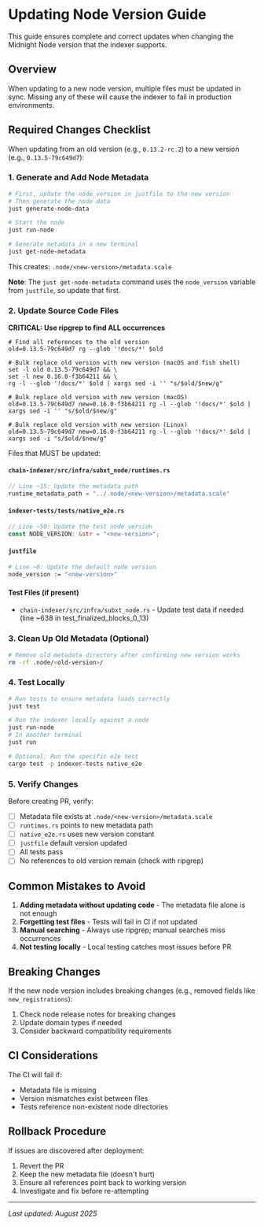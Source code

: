 # Updating Node Version Guide

This guide ensures complete and correct updates when changing the Midnight Node version that the indexer supports.

## Overview

When updating to a new node version, multiple files must be updated in sync. Missing any of these will cause the indexer to fail in production environments.

## Required Changes Checklist

When updating from an old version (e.g., `0.13.2-rc.2`) to a new version (e.g., `0.13.5-79c649d7`):

### 1. Generate and Add Node Metadata
```bash
# First, update the node_version in justfile to the new version
# Then generate the node data
just generate-node-data

# Start the node
just run-node

# Generate metadata in a new terminal
just get-node-metadata
```

This creates: `.node/<new-version>/metadata.scale`

**Note**: The `just get-node-metadata` command uses the `node_version` variable from `justfile`, so update that first.

### 2. Update Source Code Files

**CRITICAL: Use ripgrep to find ALL occurrences**
```fish
# Find all references to the old version
old=0.13.5-79c649d7 rg --glob '!docs/*' $old

# Bulk replace old version with new version (macOS and fish shell)
set -l old 0.13.5-79c649d7 && \
set -l new 0.16.0-f3b64211 && \
rg -l --glob '!docs/*' $old | xargs sed -i '' "s/$old/$new/g"

# Bulk replace old version with new version (macOS)
old=0.13.5-79c649d7 new=0.16.0-f3b64211 rg -l --glob '!docs/*' $old | xargs sed -i '' "s/$old/$new/g"

# Bulk replace old version with new version (Linux)
old=0.13.5-79c649d7 new=0.16.0-f3b64211 rg -l --glob '!docs/*' $old | xargs sed -i "s/$old/$new/g"
```

Files that MUST be updated:

#### `chain-indexer/src/infra/subxt_node/runtimes.rs`
```rust
// Line ~15: Update the metadata path
runtime_metadata_path = "../.node/<new-version>/metadata.scale"
```

#### `indexer-tests/tests/native_e2e.rs`
```rust
// Line ~50: Update the test node version
const NODE_VERSION: &str = "<new-version>";
```

#### `justfile`
```bash
# Line ~8: Update the default node version
node_version := "<new-version>"
```

#### Test Files (if present)
- `chain-indexer/src/infra/subxt_node.rs` - Update test data if needed (line ~638 in test_finalized_blocks_0_13)

### 3. Clean Up Old Metadata (Optional)
```bash
# Remove old metadata directory after confirming new version works
rm -rf .node/<old-version>/
```

### 4. Test Locally

```bash
# Run tests to ensure metadata loads correctly
just test

# Run the indexer locally against a node
just run-node
# In another terminal
just run

# Optional: Run the specific e2e test
cargo test -p indexer-tests native_e2e
```

### 5. Verify Changes

Before creating PR, verify:
- [ ] Metadata file exists at `.node/<new-version>/metadata.scale`
- [ ] `runtimes.rs` points to new metadata path
- [ ] `native_e2e.rs` uses new version constant
- [ ] `justfile` default version updated
- [ ] All tests pass
- [ ] No references to old version remain (check with ripgrep)

## Common Mistakes to Avoid

1. **Adding metadata without updating code** - The metadata file alone is not enough
2. **Forgetting test files** - Tests will fail in CI if not updated
3. **Manual searching** - Always use ripgrep; manual searches miss occurrences
4. **Not testing locally** - Local testing catches most issues before PR

## Breaking Changes

If the new node version includes breaking changes (e.g., removed fields like `new_registrations`):
1. Check node release notes for breaking changes
2. Update domain types if needed
3. Consider backward compatibility requirements

## CI Considerations

The CI will fail if:
- Metadata file is missing
- Version mismatches exist between files
- Tests reference non-existent node directories

## Rollback Procedure

If issues are discovered after deployment:
1. Revert the PR
2. Keep the new metadata file (doesn't hurt)
3. Ensure all references point back to working version
4. Investigate and fix before re-attempting

---

*Last updated: August 2025*